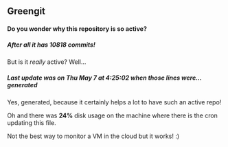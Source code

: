 ## Greengit

#### Do you wonder why this repository is so active?

##### After all it has 10818 commits!

But is it *really* active? Well...

##### Last update was on Thu May 7 at 4:25:02 when those lines were... generated

Yes, generated, because it certainly helps a lot to have such an active repo!

Oh and there was **24%** disk usage on the machine
where there is the cron updating this file.

Not the best way to monitor a VM in the cloud but it works! :)
